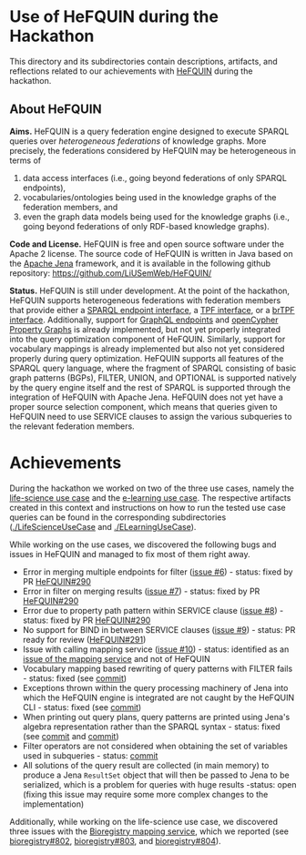 # Use of HeFQUIN during the Hackathon

This directory and its subdirectories contain descriptions, artifacts, and reflections related to our achievements with [HeFQUIN](https://github.com/LiUSemWeb/HeFQUIN/) during the hackathon.

## About HeFQUIN
__Aims.__ HeFQUIN is a query federation engine designed to execute SPARQL queries over _heterogeneous federations_ of knowledge graphs. More precisely, the federations considered by HeFQUIN may be heterogeneous in terms of
1. data access interfaces (i.e., going beyond federations of only SPARQL endpoints),
2. vocabularies/ontologies being used in the knowledge graphs of the federation members, and
3. even the graph data models being used for the knowledge graphs (i.e., going beyond federations of only RDF-based knowledge graphs).

__Code and License.__ HeFQUIN is free and open source software under the Apache 2 license. The source code of HeFQUIN is written in Java based on the [Apache Jena](https://jena.apache.org/) framework, and it is available in the following github repository: https://github.com/LiUSemWeb/HeFQUIN/

__Status.__ HeFQUIN is still under development. At the point of the hackathon, HeFQUIN supports heterogeneous federations with federation members that provide either a [SPARQL endpoint interface](http://www.w3.org/TR/sparql11-protocol/), a [TPF interface](https://linkeddatafragments.org/specification/triple-pattern-fragments/), or a [brTPF interface](http://olafhartig.de/brTPF-ODBASE2016/). Additionally, support for [GraphQL endpoints](https://graphql.org/) and [openCypher Property Graphs](https://opencypher.org/) is already implemented, but not yet properly integrated into the query optimization component of HeFQUIN. Similarly, support for vocabulary mappings is already implemented but also not yet considered properly during query optimization. HeFQUIN supports all features of the SPARQL query language, where the fragment of SPARQL consisting of basic graph patterns (BGPs), FILTER, UNION, and OPTIONAL is supported natively by the query engine itself and the rest of SPARQL is supported through the integration of HeFQUIN with Apache Jena. HeFQUIN does not yet have a proper source selection component, which means that queries given to HeFQUIN need to use SERVICE clauses to assign the various subqueries to the relevant federation members. 

# Achievements
During the hackathon we worked on two of the three use cases, namely the [life-science use case](https://github.com/MaastrichtU-IDS/federatedQueryKG/blob/main/usecaseLifescience.md) and the [e-learning use case](https://github.com/MaastrichtU-IDS/federatedQueryKG/blob/main/usecaseE-learning.md). The respective artifacts created in this context and instructions on how to run the tested use case queries can be found in the corresponding subdirectories ([./LifeScienceUseCase](https://github.com/MaastrichtU-IDS/federatedQueryKG/tree/main/HeFQUIN/LifeScienceUseCase) and [./ELearningUseCase](https://github.com/MaastrichtU-IDS/federatedQueryKG/tree/main/HeFQUIN/ELearningUseCase)).

While working on the use cases, we discovered the following bugs and issues in HeFQUIN and managed to fix most of them right away.
* Error in merging multiple endpoints for filter ([issue #6](https://github.com/MaastrichtU-IDS/federatedQueryKG/issues/6)) - status: fixed by PR [HeFQUIN#290](https://github.com/LiUSemWeb/HeFQUIN/pull/290)
* Error in filter on merging results ([issue #7](https://github.com/MaastrichtU-IDS/federatedQueryKG/issues/7)) - status: fixed by PR [HeFQUIN#290](https://github.com/LiUSemWeb/HeFQUIN/pull/290)
* Error due to property path pattern within SERVICE clause ([issue #8](https://github.com/MaastrichtU-IDS/federatedQueryKG/issues/8)) - status: fixed by PR [HeFQUIN#290](https://github.com/LiUSemWeb/HeFQUIN/pull/290)
* No support for BIND in between SERVICE clauses ([issue #9](https://github.com/MaastrichtU-IDS/federatedQueryKG/issues/9)) - status: PR ready for review ([HeFQUIN#291](https://github.com/LiUSemWeb/HeFQUIN/pull/291))
* Issue with calling mapping service ([issue #10](https://github.com/MaastrichtU-IDS/federatedQueryKG/issues/10)) - status: identified as an [issue of the mapping service](https://github.com/biopragmatics/bioregistry/issues/804) and not of HeFQUIN
* Vocabulary mapping based rewriting of query patterns with FILTER fails - status: fixed (see [commit](https://github.com/LiUSemWeb/HeFQUIN/commit/8efde463ed672dc12c2565541ad468b155a47361))
* Exceptions thrown within the query processing machinery of Jena into which the HeFQUIN engine is integrated are not caught by the HeFQUIN CLI - status: fixed (see [commit](https://github.com/LiUSemWeb/HeFQUIN/commit/1613c5aaf314a14635839ec9c377b25fea45cccb))
* When printing out query plans, query patterns are printed using Jena's algebra representation rather than the SPARQL syntax - status: fixed (see [commit](https://github.com/LiUSemWeb/HeFQUIN/commit/6c85eb508cf66fc8fbb854177372844a745e203f) and [commit](https://github.com/LiUSemWeb/HeFQUIN/commit/bd15ee3ec449630792d9be9b3be37238e4f16f7c))
* Filter operators are not considered when obtaining the set of variables used in subqueries - status: [commit](https://github.com/LiUSemWeb/HeFQUIN/commit/cb92bbe294df892adca0b6fd3d484f4ca490474e)
* All solutions of the query result are collected (in main memory) to produce a Jena `ResultSet` object that will then be passed to Jena to be serialized, which is a problem for queries with huge results -status: open (fixing this issue may require some more complex changes to the implementation)

Additionally, while working on the life-science use case, we discovered three issues with the [Bioregistry mapping service](https://bioregistry.io/sparql), which we reported (see [bioregistry#802](https://github.com/biopragmatics/bioregistry/issues/802), [bioregistry#803](https://github.com/biopragmatics/bioregistry/issues/803), and [bioregistry#804](https://github.com/biopragmatics/bioregistry/issues/804)).
